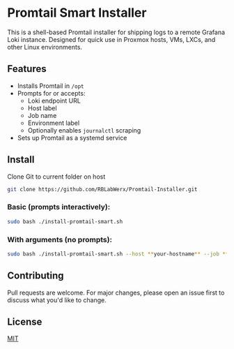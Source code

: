 # Promtail Smart Installer

This is a shell-based Promtail installer for shipping logs to a remote Grafana Loki instance. Designed for quick use in Proxmox hosts, VMs, LXCs, and other Linux environments.

## Features
- Installs Promtail in `/opt`
- Prompts for or accepts:
  - Loki endpoint URL
  - Host label
  - Job name
  - Environment label
  - Optionally enables `journalctl` scraping
- Sets up Promtail as a systemd service

## Install

Clone Git to current folder on host
```bash
git clone https://github.com/RBLabWerx/Promtail-Installer.git
```

### Basic (prompts interactively):
```bash
sudo bash ./install-promtail-smart.sh
```

### With arguments (no prompts):

```bash
sudo bash ./install-promtail-smart.sh --host **your-hostname** --job **your-job-name** --env **your-environment** --loki-url http://**your-loki-ip**:3100 --journal

```

## Contributing

Pull requests are welcome. For major changes, please open an issue first to discuss what you'd like to change.

## License

[MIT](LICENSE)
